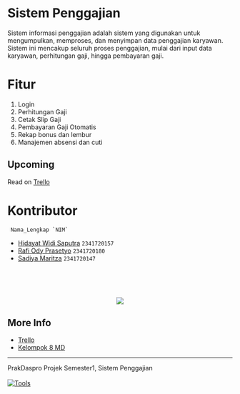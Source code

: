 # Sistem Penggajian
Sistem informasi penggajian adalah sistem yang digunakan untuk mengumpulkan, memproses, dan menyimpan data penggajian karyawan. Sistem ini mencakup seluruh proses penggajian, mulai dari input data karyawan, perhitungan gaji, hingga pembayaran gaji.

# Fitur
1. Login
1. Perhitungan Gaji
1. Cetak Slip Gaji
1. Pembayaran Gaji Otomatis
1. Rekap bonus dan lembur
1. Manajemen absensi dan cuti

## Upcoming
Read on [Trello](https://trello.com/b/MzOBfiwW/projek-prodas)

# Kontributor
````
 Nama_Lengkap `NIM`
````

- [Hidayat Widi Saputra](https://github.com/Raruu) `2341720157`
- [Rafi Ody Prasetyo](https://github.com/rafiody16) `2341720180`
- [Sadiya Maritza](https://github.com/Sadiya8924) `2341720147`
<br/>
<br/>
<br/>

<p align="center">
<img src="https://contrib.rocks/image?repo=Raruu/PrakDaspro-Sistem-Penggajian" />
</p>


## More Info

- [Trello](https://trello.com/b/MzOBfiwW/projek-prodas)
- [Kelompok 8 MD](Kelompok8.md)
---

PrakDaspro Projek Semester1, Sistem Penggajian\
<br>
[![Tools](https://skillicons.dev/icons?i=java,vscode,git)](https://skillicons.dev)

